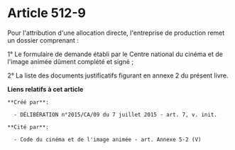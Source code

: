 # Article 512-9

Pour l'attribution d'une allocation directe, l'entreprise de production remet un dossier comprenant :

1° Le formulaire de demande établi par le Centre national du cinéma et de l'image animée dûment complété et signé ;

2° La liste des documents justificatifs figurant en annexe 2 du présent livre.

**Liens relatifs à cet article**

	**Créé par**:

	  - DÉLIBÉRATION n°2015/CA/09 du 7 juillet 2015 - art. 7, v. init.

	**Cité par**:

	  - Code du cinéma et de l'image animée - art. Annexe 5-2 (V)
